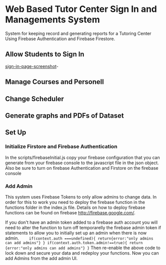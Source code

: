 # Web Based Tutor Center Sign In and Managements System
System for keeping record and generating reports for a Tutoring Center Using Firebase Authentication and Firebase Firestore. 

## Allow Students to Sign In 

[sign-in-page-screenshot](other/sign-in-page-screenshot.jpg?raw=true)-

## Manage Courses and Personell

## Change Scheduler

## Generate graphs and PDFs of Dataset

## Set Up

### Initialize Firstore and Firebase Authentication
In the scripts/firebaseInitial.js copy your firebase configuration that you can generate from your firebase console to the javascript file in the json object.
Also be sure to turn on firebase Authentication and Firstore on the firebase console

### Add Admin
This system uses Firebase Tokens to only allow admins to change data. 
In order for this to work you need to deploy the firebase function in the functions folder in the index.js file. Details on how to deploy firebase functions can be found on firebase http://firebase.google.com/. 

If you don't have an admin token added to a firebase auth account you will need to alter the function to turn off temporarelly the firebase admin token if statements to allow you to initially set up an admin when there is now admin. 
`    if(context.auth ===undefined){
      return{error:"only admins can add admins"}
    }
    if(context.auth.token.admin!==true){
        return {error:"only admins can add admins"}
    }`
Then re-enable the above code to lock down and secure your data and redeploy your functions. Now you can add Admins from the add admin UI.



